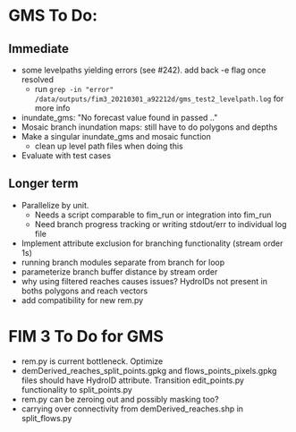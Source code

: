 # GMS To Do: 
## Immediate
- some levelpaths yielding errors (see #242). add back -e flag once resolved
    - run `grep -in "error" /data/outputs/fim3_20210301_a92212d/gms_test2_levelpath.log` for more info
- inundate_gms: "No forecast value found in passed .."
- Mosaic branch inundation maps: still have to do polygons and depths
- Make a singular inundate_gms and mosaic function
    - clean up level path files when doing this
- Evaluate with test cases


## Longer term
- Parallelize by unit. 
    - Needs a script comparable to fim_run or integration into fim_run
    - Need branch progress tracking or writing stdout/err to individual log file
- Implement attribute exclusion for branching functionality (stream order 1s)
- running branch modules separate from branch for loop
- parameterize branch buffer distance by stream order
- why using filtered reaches causes issues? HydroIDs not present in boths polygons and reach vectors
- add compatibility for new rem.py

# FIM 3 To Do for GMS
- rem.py is current bottleneck. Optimize
- demDerived_reaches_split_points.gpkg and flows_points_pixels.gpkg files should have HydroID attribute. Transition edit_points.py functionality to split_points.py
- rem.py can be zeroing out and possibly masking too?
- carrying over connectivity from demDerived_reaches.shp in split_flows.py

